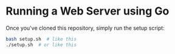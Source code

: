 # Running a Web Server using Go
Once you've cloned this repository, simply run the setup script:
```bash
bash setup.sh  # like this
./setup.sh  # or like this
```
